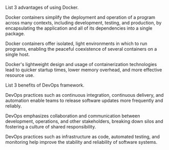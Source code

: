 List 3 advantages of using Docker. 

Docker containers simplify the deployment and operation of a program across many contexts, including development, testing, and production, by encapsulating the application and all of its dependencies into a single package.

Docker containers offer isolated, light environments in which to run programs, enabling the peaceful coexistence of several containers on a single host.

Docker's lightweight design and usage of containerization technologies lead to quicker startup times, lower memory overhead, and more effective resource use. 

List 3 benefits of DevOps framework.

DevOps practices such as continuous integration, continuous delivery, and automation enable teams to release software updates more frequently and reliably.

DevOps emphasizes collaboration and communication between development, operations, and other stakeholders, breaking down silos and fostering a culture of shared responsibility.

DevOps practices such as infrastructure as code, automated testing, and monitoring help improve the stability and reliability of software systems. 